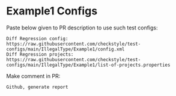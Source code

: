 # Example1 Configs
Paste below given to PR description to use such test configs:
```
Diff Regression config: https://raw.githubusercontent.com/checkstyle/test-configs/main/IllegalType/Example1/config.xml
Diff Regression projects: https://raw.githubusercontent.com/checkstyle/test-configs/main/IllegalType/Example1/list-of-projects.properties
```
Make comment in PR:
```
Github, generate report
```
